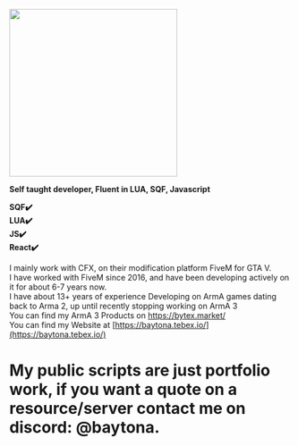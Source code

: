<img src="https://i.imgur.com/0ABZGDk.png" height='300' > </a>

**Self taught developer, Fluent in LUA, SQF, Javascript**

**SQF✔️</br>
LUA✔️</br>
JS✔️</br>
React✔️**

I mainly work with CFX, on their modification platform FiveM for GTA V.</br>
I have worked with FiveM since 2016, and have been developing actively on it for about 6-7 years now.</br>
I have about 13+ years of experience Developing on ArmA games dating back to Arma 2, up until recently stopping working on ArmA 3</br>
You can find my ArmA 3 Products on https://bytex.market/</br>
You can find my Website at [https://baytona.tebex.io/](https://baytona.tebex.io/)</br>

# My public scripts are just portfolio work, if you want a quote on a resource/server contact me on discord: @baytona.
